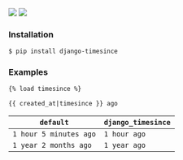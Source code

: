[![](https://img.shields.io/badge/released-2021.5.8-green.svg?longCache=True)](https://pypi.org/project/django-timesince/)
[![](https://img.shields.io/badge/license-Unlicense-blue.svg?longCache=True)](https://unlicense.org/)

### Installation
```bash
$ pip install django-timesince
```

### Examples
```html
{% load timesince %}

{{ created_at|timesince }} ago
```

`default`|`django_timesince`
-|-
`1 hour 5 minutes ago`|`1 hour ago`
`1 year 2 months ago`|`1 year ago`

